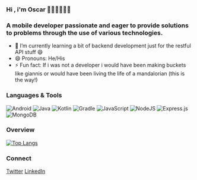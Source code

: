### Hi , i'm Oscar 👋🏾👋🏽👋🏽

### A mobile developer passionate and eager to provide solutions to problems through the use of various technologies.

- 🌱 I’m currently learning a bit of backend development just for the restful API stuff 😄
- 😄 Pronouns: He/His
- ⚡ Fun fact: If i was not a developer i would have been making buckets like giannis or would have been living the life of a mandalorian (this is the way!)

### Languages & Tools
![Android](https://img.shields.io/badge/Android-3DDC84?style=for-the-badge&logo=android&logoColor=white)
![Java](https://img.shields.io/badge/java-%23ED8B00.svg?style=for-the-badge&logo=java&logoColor=white)
![Kotlin](https://img.shields.io/badge/kotlin-%230095D5.svg?style=for-the-badge&logo=kotlin&logoColor=white)
![Gradle](https://img.shields.io/badge/Gradle-02303A.svg?style=for-the-badge&logo=Gradle&logoColor=white)
![JavaScript](https://img.shields.io/badge/javascript-%23323330.svg?style=for-the-badge&logo=javascript&logoColor=%23F7DF1E)
![NodeJS](https://img.shields.io/badge/node.js-6DA55F?style=for-the-badge&logo=node.js&logoColor=white)
![Express.js](https://img.shields.io/badge/express.js-%23404d59.svg?style=for-the-badge&logo=express&logoColor=%2361DAFB)
![MongoDB](https://img.shields.io/badge/MongoDB-%234ea94b.svg?style=for-the-badge&logo=mongodb&logoColor=white)

### Overview
[![Top Langs](https://github-readme-stats.vercel.app/api/top-langs/?username=oscarnipps&layout=compact)](https://github.com/oscarnipps/github-readme-stats)

### Connect
[Twitter](https://twitter.com/oscar_ekesiobi)
[LinkedIn](https://www.linkedin.com/in/oscar-ekesiobi/)


